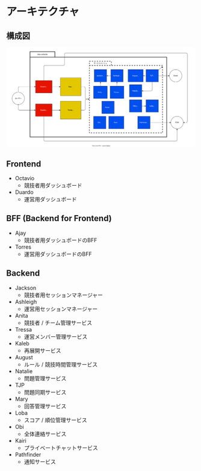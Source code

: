 # アーキテクチャ

## 構成図

![構成図](./architecture.dio.svg)

## Frontend

- Octavio
  - 競技者用ダッシュボード
- Duardo
  - 運営用ダッシュボード

## BFF (Backend for Frontend)

- Ajay
  - 競技者用ダッシュボードのBFF
- Torres
  - 運営用ダッシュボードのBFF

## Backend

- Jackson
  - 競技者用セッションマネージャー
- Ashleigh
  - 運営用セッションマネージャー
- Anita
  - 競技者 / チーム管理サービス
- Tressa
  - 運営メンバー管理サービス
- Kaleb
  - 再展開サービス
- August
  - ルール / 競技時間管理サービス
- Natalie
  - 問題管理サービス
- TJP
  - 問題同期サービス
- Mary
  - 回答管理サービス
- Loba
  - スコア / 順位管理サービス
- Obi
  - 全体連絡サービス
- Kairi
  - プライベートチャットサービス
- Pathfinder
  - 通知サービス
